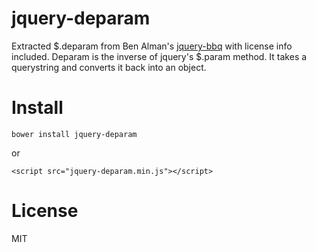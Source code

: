 jquery-deparam
==============

Extracted $.deparam from Ben Alman's [jquery-bbq](https://github.com/cowboy/jquery-bbq/) with license info included.  Deparam is the inverse of jquery's $.param method.  It takes a querystring and converts it back into an object.

Install
==============
```
bower install jquery-deparam
```
or
```
<script src="jquery-deparam.min.js"></script>
```

License
===============
MIT
